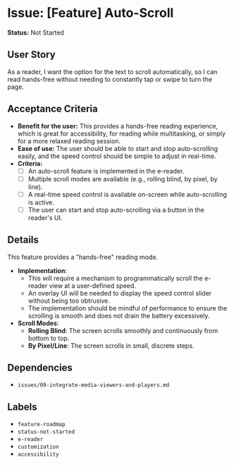 # Issue: [Feature] Auto-Scroll

**Status:** Not Started

## User Story
As a reader, I want the option for the text to scroll automatically, so I can read hands-free without needing to constantly tap or swipe to turn the page.

## Acceptance Criteria
- **Benefit for the user:** This provides a hands-free reading experience, which is great for accessibility, for reading while multitasking, or simply for a more relaxed reading session.
- **Ease of use:** The user should be able to start and stop auto-scrolling easily, and the speed control should be simple to adjust in real-time.
- **Criteria:**
    - [ ] An auto-scroll feature is implemented in the e-reader.
    - [ ] Multiple scroll modes are available (e.g., rolling blind, by pixel, by line).
    - [ ] A real-time speed control is available on-screen while auto-scrolling is active.
    - [ ] The user can start and stop auto-scrolling via a button in the reader's UI.

## Details
This feature provides a "hands-free" reading mode.

- **Implementation**:
    - This will require a mechanism to programmatically scroll the e-reader view at a user-defined speed.
    - An overlay UI will be needed to display the speed control slider without being too obtrusive.
    - The implementation should be mindful of performance to ensure the scrolling is smooth and does not drain the battery excessively.
- **Scroll Modes**:
    - **Rolling Blind**: The screen scrolls smoothly and continuously from bottom to top.
    - **By Pixel/Line**: The screen scrolls in small, discrete steps.

## Dependencies
- `issues/09-integrate-media-viewers-and-players.md`

## Labels
- `feature-roadmap`
- `status-not-started`
- `e-reader`
- `customization`
- `accessibility`
